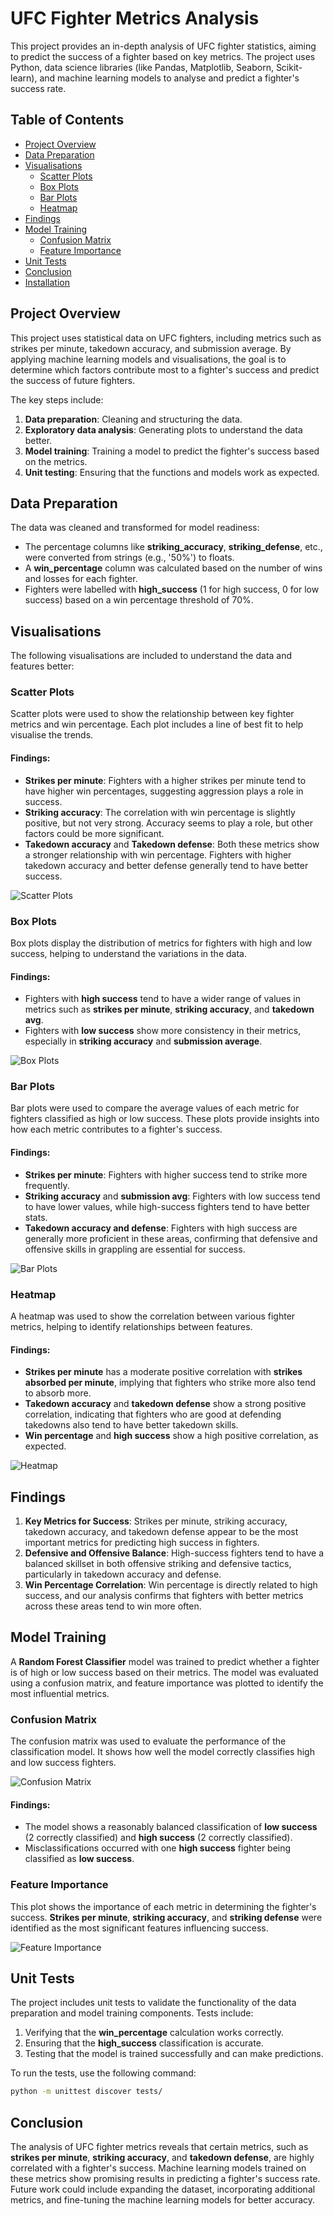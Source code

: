 # UFC Fighter Metrics Analysis

This project provides an in-depth analysis of UFC fighter statistics, aiming to predict the success of a fighter based on key metrics. The project uses Python, data science libraries (like Pandas, Matplotlib, Seaborn, Scikit-learn), and machine learning models to analyse and predict a fighter's success rate.

## Table of Contents

- [Project Overview](#project-overview)
- [Data Preparation](#data-preparation)
- [Visualisations](#visualisations)
    - [Scatter Plots](#scatter-plots)
    - [Box Plots](#box-plots)
    - [Bar Plots](#bar-plots)
    - [Heatmap](#heatmap)
- [Findings](#findings)
- [Model Training](#model-training)
    - [Confusion Matrix](#confusion-matrix)
    - [Feature Importance](#feature-importance)
- [Unit Tests](#unit-tests)
- [Conclusion](#conclusion)
- [Installation](#installation)

## Project Overview

This project uses statistical data on UFC fighters, including metrics such as strikes per minute, takedown accuracy, and submission average. By applying machine learning models and visualisations, the goal is to determine which factors contribute most to a fighter's success and predict the success of future fighters.

The key steps include:
1. **Data preparation**: Cleaning and structuring the data.
2. **Exploratory data analysis**: Generating plots to understand the data better.
3. **Model training**: Training a model to predict the fighter's success based on the metrics.
4. **Unit testing**: Ensuring that the functions and models work as expected.

## Data Preparation

The data was cleaned and transformed for model readiness:
- The percentage columns like **striking_accuracy**, **striking_defense**, etc., were converted from strings (e.g., '50%') to floats.
- A **win_percentage** column was calculated based on the number of wins and losses for each fighter.
- Fighters were labelled with **high_success** (1 for high success, 0 for low success) based on a win percentage threshold of 70%.

## Visualisations

The following visualisations are included to understand the data and features better:

### Scatter Plots

Scatter plots were used to show the relationship between key fighter metrics and win percentage. Each plot includes a line of best fit to help visualise the trends.

#### Findings:
- **Strikes per minute**: Fighters with a higher strikes per minute tend to have higher win percentages, suggesting aggression plays a role in success.
- **Striking accuracy**: The correlation with win percentage is slightly positive, but not very strong. Accuracy seems to play a role, but other factors could be more significant.
- **Takedown accuracy** and **Takedown defense**: Both these metrics show a stronger relationship with win percentage. Fighters with higher takedown accuracy and better defense generally tend to have better success.

![Scatter Plots](screenshots/scatter_plots.PNG)

### Box Plots

Box plots display the distribution of metrics for fighters with high and low success, helping to understand the variations in the data.

#### Findings:
- Fighters with **high success** tend to have a wider range of values in metrics such as **strikes per minute**, **striking accuracy**, and **takedown avg**.
- Fighters with **low success** show more consistency in their metrics, especially in **striking accuracy** and **submission average**.

![Box Plots](screenshots/box_plots.PNG)

### Bar Plots

Bar plots were used to compare the average values of each metric for fighters classified as high or low success. These plots provide insights into how each metric contributes to a fighter's success.

#### Findings:
- **Strikes per minute**: Fighters with higher success tend to strike more frequently.
- **Striking accuracy** and **submission avg**: Fighters with low success tend to have lower values, while high-success fighters tend to have better stats.
- **Takedown accuracy and defense**: Fighters with high success are generally more proficient in these areas, confirming that defensive and offensive skills in grappling are essential for success.

![Bar Plots](screenshots/bar_plots.PNG)

### Heatmap

A heatmap was used to show the correlation between various fighter metrics, helping to identify relationships between features.

#### Findings:
- **Strikes per minute** has a moderate positive correlation with **strikes absorbed per minute**, implying that fighters who strike more also tend to absorb more.
- **Takedown accuracy** and **takedown defense** show a strong positive correlation, indicating that fighters who are good at defending takedowns also tend to have better takedown skills.
- **Win percentage** and **high success** show a high positive correlation, as expected.

![Heatmap](screenshots/heatmap.PNG)

## Findings

1. **Key Metrics for Success**: Strikes per minute, striking accuracy, takedown accuracy, and takedown defense appear to be the most important metrics for predicting high success in fighters.
2. **Defensive and Offensive Balance**: High-success fighters tend to have a balanced skillset in both offensive striking and defensive tactics, particularly in takedown accuracy and defense.
3. **Win Percentage Correlation**: Win percentage is directly related to high success, and our analysis confirms that fighters with better metrics across these areas tend to win more often.

## Model Training

A **Random Forest Classifier** model was trained to predict whether a fighter is of high or low success based on their metrics. The model was evaluated using a confusion matrix, and feature importance was plotted to identify the most influential metrics.

### Confusion Matrix

The confusion matrix was used to evaluate the performance of the classification model. It shows how well the model correctly classifies high and low success fighters.

![Confusion Matrix](screenshots/confusion_matrix.PNG)

#### Findings:
- The model shows a reasonably balanced classification of **low success** (2 correctly classified) and **high success** (2 correctly classified).
- Misclassifications occurred with one **high success** fighter being classified as **low success**.

### Feature Importance

This plot shows the importance of each metric in determining the fighter's success. **Strikes per minute**, **striking accuracy**, and **striking defense** were identified as the most significant features influencing success.

![Feature Importance](screenshots/feature_importance.PNG)

## Unit Tests

The project includes unit tests to validate the functionality of the data preparation and model training components. Tests include:

1. Verifying that the **win_percentage** calculation works correctly.
2. Ensuring that the **high_success** classification is accurate.
3. Testing that the model is trained successfully and can make predictions.

To run the tests, use the following command:

```bash
python -m unittest discover tests/
```

## Conclusion

The analysis of UFC fighter metrics reveals that certain metrics, such as **strikes per minute**, **striking accuracy**, and **takedown defense**, are highly correlated with a fighter's success. Machine learning models trained on these metrics show promising results in predicting a fighter's success rate. Future work could include expanding the dataset, incorporating additional metrics, and fine-tuning the machine learning models for better accuracy.
